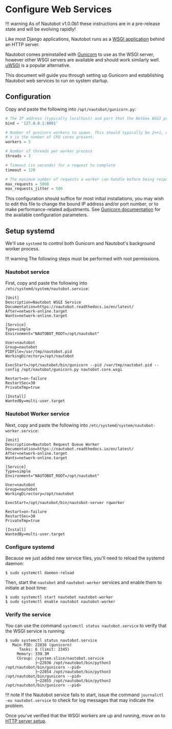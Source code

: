 # Configure Web Services

!!! warning
    As of Nautobot v1.0.0b1 these instructions are in a pre-release state and will be evolving rapidly!

Like most Django applications, Nautobot runs as a [WSGI application](https://en.wikipedia.org/wiki/Web_Server_Gateway_Interface) behind an HTTP server.

Nautobot comes preinstalled with [Gunicorn](http://gunicorn.org/) to use as the WSGI server, however other WSGI servers are available and should work similarly well. [uWSGI](https://uwsgi-docs.readthedocs.io/en/latest/) is a popular alternative.

This document will guide you through setting up Gunicorn and establishing Nautobot web services to run on system startup.

## Configuration

Copy and paste the following into `/opt/nautobot/gunicorn.py`:

```python
# The IP address (typically localhost) and port that the Netbox WSGI process should listen on
bind = '127.0.0.1:8001'

# Number of gunicorn workers to spawn. This should typically be 2n+1, where
# n is the number of CPU cores present.
workers = 5

# Number of threads per worker process
threads = 3

# Timeout (in seconds) for a request to complete
timeout = 120

# The maximum number of requests a worker can handle before being respawned
max_requests = 5000
max_requests_jitter = 500
```

This configuration should suffice for most initial installations, you may wish to edit this file to change the bound IP
address and/or port number, or to make performance-related adjustments. See [Gunicorn
documentation](https://docs.gunicorn.org/en/stable/configure.html) for the available configuration parameters.

## Setup systemd

We'll use `systemd` to control both Gunicorn and Nautobot's background worker process. 

!!! warning
    The following steps must be performed with root permissions.

### Nautobot service

First, copy and paste the following into `/etc/systemd/system/nautobot.service`:

```
[Unit]
Description=Nautobot WSGI Service
Documentation=https://nautobot.readthedocs.io/en/latest/
After=network-online.target
Wants=network-online.target

[Service]
Type=simple
Environment="NAUTOBOT_ROOT=/opt/nautobot"

User=nautobot
Group=nautobot
PIDFile=/var/tmp/nautobot.pid
WorkingDirectory=/opt/nautobot

ExecStart=/opt/nautobot/bin/gunicorn --pid /var/tmp/nautobot.pid --config /opt/nautobot/gunicorn.py nautobot.core.wsgi

Restart=on-failure
RestartSec=30
PrivateTmp=true

[Install]
WantedBy=multi-user.target
```

### Nautobot Worker service

Next, copy and paste the following into `/etc/systemd/system/nautobot-worker.service`:

```
[Unit]
Description=Nautobot Request Queue Worker
Documentation=https://nautobot.readthedocs.io/en/latest/
After=network-online.target
Wants=network-online.target

[Service]
Type=simple
Environment="NAUTOBOT_ROOT=/opt/nautobot"

User=nautobot
Group=nautobot
WorkingDirectory=/opt/nautobot

ExecStart=/opt/nautobot/bin/nautobot-server rqworker

Restart=on-failure
RestartSec=30
PrivateTmp=true

[Install]
WantedBy=multi-user.target
```

### Configure systemd

Because we just added new service files, you'll need to reload the systemd daemon:

```no-highlight
$ sudo systemctl daemon-reload
```

Then, start the `nautobot` and `nautobot-worker` services and enable them to initiate at boot time:

```no-highlight
$ sudo systemctl start nautobot nautobot-worker
$ sudo systemctl enable nautobot nautobot-worker
```

### Verify the service
You can use the command `systemctl status nautobot.service` to verify that the WSGI service is running:

```no-highlight
$ sudo systemctl status nautobot.service
   Main PID: 22836 (gunicorn)
      Tasks: 6 (limit: 2345)
     Memory: 339.3M
     CGroup: /system.slice/nautobot.service
             ├─22836 /opt/nautobot/bin/python3 /opt/nautobot/bin/gunicorn --pid>
             ├─22854 /opt/nautobot/bin/python3 /opt/nautobot/bin/gunicorn --pid>
             ├─22855 /opt/nautobot/bin/python3 /opt/nautobot/bin/gunicorn --pid>
```

!!! note
    If the Nautobot service fails to start, issue the command `journalctl -eu nautobot.service` to check for log messages that
    may indicate the problem.

Once you've verified that the WSGI workers are up and running, move on to [HTTP server setup](../http-server).

